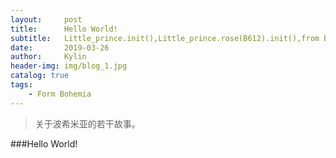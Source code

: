 ```yaml
---
layout:     post
title:      Hello World!
subtitle:   Little_prince.init(),Little_prince.rose(B612).init(),from Bohemia.
date:       2019-03-26
author:     Kylin
header-img: img/blog_1.jpg
catalog: true
tags:
    - Form Bohemia
---
```



>关于波希米亚的若干故事。

###Hello World!

